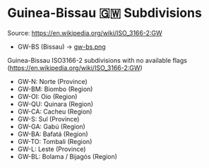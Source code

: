 # Guinea-Bissau 🇬🇼 Subdivisions

Source: https://en.wikipedia.org/wiki/ISO_3166-2:GW

* GW-BS (Bissau) -> [gw-bs.png](https://github.com/amckenna41/iso3166-flag-icons/blob/main/iso3166-2-icons/GW/gw-bs.png)

Guinea-Bissau ISO3166-2 subdivisions with no available flags (https://en.wikipedia.org/wiki/ISO_3166-2:GW)

* GW-N: Norte (Province)
* GW-BM: Biombo (Region)
* GW-OI: Oio (Region)
* GW-QU: Quinara (Region)
* GW-CA: Cacheu (Region)
* GW-S: Sul (Province)
* GW-GA: Gabú (Region)
* GW-BA: Bafatá (Region)
* GW-TO: Tombali (Region)
* GW-L: Leste (Province)
* GW-BL: Bolama / Bijagós (Region)